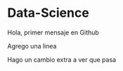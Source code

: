 # Data-Science

Hola, primer mensaje en Github

Agrego una linea

Hago un cambio extra a ver que pasa
